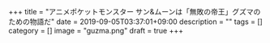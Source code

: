 +++
title = "アニメポケットモンスター サン&ムーンは「無敗の帝王」グズマのための物語だ"
date = 2019-09-05T03:37:01+09:00
description = ""
tags = []
category = []
image = "guzma.png"
draft = true
+++